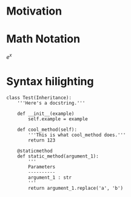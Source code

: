 # Motivation


# Math Notation
$e^x$

# Syntax hilighting

```{.python .codehilite}
class Test(Inheritance):
    '''Here's a docstring.'''

    def __init__(example)
        self.example = example

    def cool_method(self):
        '''This is what cool_method does.'''
        return 123

    @staticmethod
    def static_method(argument_1):
        '''
        Parameters
        ----------
        argument_1 : str
        '''
        return argument_1.replace('a', 'b')
```
